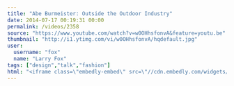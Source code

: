 ```yaml
---
title: "Abe Burmeister: Outside the Outdoor Industry"
date: 2014-07-17 00:19:31 00:00
permalink: /videos/2358
source: "https://www.youtube.com/watch?v=w0OHhsfonvA&feature=youtu.be"
thumbnail: "http://i1.ytimg.com/vi/w0OHhsfonvA/hqdefault.jpg"
user:
  username: "fox"
  name: "Larry Fox"
tags: ["design","talk","fashion"]
html: "<iframe class=\"embedly-embed\" src=\"//cdn.embedly.com/widgets/media.html?src=http%3A%2F%2Fwww.youtube.com%2Fembed%2Fw0OHhsfonvA%3Fwmode%3Dtransparent%26feature%3Doembed&wmode=transparent&url=http%3A%2F%2Fwww.youtube.com%2Fwatch%3Fv%3Dw0OHhsfonvA&image=http%3A%2F%2Fi1.ytimg.com%2Fvi%2Fw0OHhsfonvA%2Fhqdefault.jpg&key=daaebf4d9cdd46779200162d0ca86e20&type=text%2Fhtml&schema=youtube\" width=\"854\" height=\"480\" scrolling=\"no\" frameborder=\"0\" allowfullscreen></iframe>"
---
```


